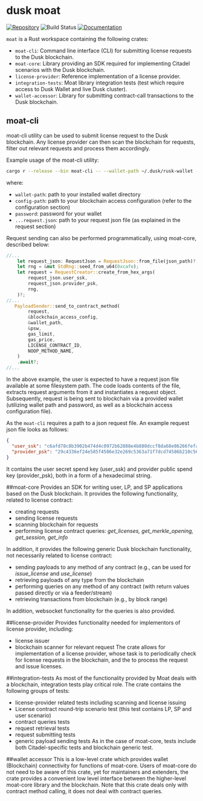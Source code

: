 # dusk moat

[![Repository](https://img.shields.io/badge/github-piecrust-blueviolet?logo=github)](https://github.com/dusk-network/moat)
![Build Status](https://github.com/dusk-network/moat/workflows/build/badge.svg)
[![Documentation](https://img.shields.io/badge/docs-moat-blue?logo=rust)](https://docs.rs/moat/)

`moat` is a Rust workspace containing the following crates:

- `moat-cli`: Command line interface (CLI) for submitting license requests to the Dusk blockchain.
- `moat-core`: Library providing an SDK required for implementing Citadel scenarios with the Dusk blockchain.
- `license-provider`: Reference implementation of a license provider.
- `integration-tests`: Moat library integration tests (test which require access to Dusk Wallet and live Dusk cluster).
- `wallet-accessor`: Library for submitting contract-call transactions to the Dusk blockchain.


## moat-cli

moat-cli utility can be used to submit license request to the Dusk blockchain.
Any license provider can then scan the blockchain for requests, filter out relevant requests and process them accordingly.

Example usage of the moat-cli utility:
```sh
cargo r --release --bin moat-cli -- --wallet-path ~/.dusk/rusk-wallet --config-path ./moat-cli/config.toml --password password ./moat-cli/request.json
```
where:
- `wallet-path`: path to your installed wallet directory
- `config-path`: path to your blockchain access configuration (refer to the configuration section)
- `password`: password for your wallet
- `...request.json`: path to your request json file (as explained in the request section)

Request sending can also be performed programmatically, using moat-core, described below:
```rust
//...
    let request_json: RequestJson = RequestJson::from_file(json_path)?;
    let rng = &mut StdRng::seed_from_u64(0xcafe);
    let request = RequestCreator::create_from_hex_args(
        request_json.user_ssk,
        request_json.provider_psk,
        rng,
    )?;
//...
   PayloadSender::send_to_contract_method(
        request,
        &blockchain_access_config,
        &wallet_path,
        &psw,
        gas_limit,
        gas_price,
        LICENSE_CONTRACT_ID,
        NOOP_METHOD_NAME,
    )
    .await?;
//...
```
In the above example, the user is expected to have a request json file available
at some filesystem path. The code loads contents of the file, extracts request arguments from it and 
instantiates a request object. Subsequently, request is being sent to blockchain via
a provided wallet (utilizing wallet path and password, as well as a blockchain access configuration file).

As the `moat-cli` requires a path to a json request file. An example request json file looks as follows:
```json
{
  "user_ssk": "c6afd78c8b3902b474d4c0972b62888e4b880dccf8da68e86266fefa45ee7505926f06ab82ac200995f1239d518fdb74903f225f4460d8db62f2449f6d4dc402",
  "provider_psk": "29c4336ef24e585f4506e32e269c5363a71f7dcd74586b210c56e569ad2644e832c785f102dd3c985c705008ec188be819bac85b65c9f70decb9adcf4a72cc43"
}
```
It contains the user secret spend key (user_ssk) and provider public spend key (provider_psk), both in a form of a hexadecimal string.

##moat-core
Provides an SDK for writing user, LP, and SP applications based on the Dusk blockchain.
It provides the following functionality, related to license contract:
- creating requests
- sending license requests
- scanning blockchain for requests
- performing license contract queries: _get_licenses, get_merkle_opening, get_session, get_info_

In addition, it provides the following generic Dusk blockchain functionality, not necessarily related to license contract:
- sending payloads to any method of any contract (e.g., can be used for _issue_license_ and _use_license_)
- retrieving payloads of any type from the blockchain
- performing queries on any method of any contract (with return values passed directly or via a feeder/stream)
- retrieving transactions from blockchain (e.g., by block range)

In addition, websocket functionality for the queries is also provided.

##license-provider
Provides functionality needed for implementors of license provider, including:
- license issuer
- blockchain scanner for relevant request
The crate allows for implementation of a license provider, whose task is to periodically check for license requests in the blockchain, and the to process the request and issue licenses.

##integration-tests
As most of the functionality provided by Moat deals with a blockchain, integration tests play critical role. The crate contains the following groups of tests:
- license-provider related tests including scanning and license issuing
- License contract round-trip scenario test (this test contains LP, SP and user scenario)
- contract queries tests
- request retrieval tests
- request submitting tests
- generic payload sending tests
As in the case of moat-core, tests include both Citadel-specific tests and blockchain generic test.

##wallet accessor
This is a low-level crate which provides wallet (Blockchain) connectivity for functions of moat-core.
Users of moat-core do not need to be aware of this crate, yet for maintainers and extenders, the crate
provides a convenient low level interface between the higher-level moat-core library and the blockchain.
Note that this crate deals only with contract method calling, it does not deal with contract queries.
